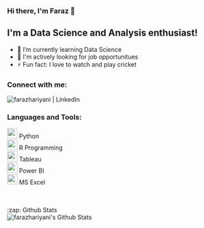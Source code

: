 ### Hi there, I'm Faraz 👋

## I'm a Data Science and Analysis enthusiast!

- 🌱 I’m currently learning Data Science
- 👯 I'm actively looking for job opportunitues
- ⚡ Fun fact: I love to watch and play cricket 


### Connect with me:

[<img align="left" alt="farazhariyani | LinkedIn" src="https://img.shields.io/badge/linkedin-%230077B5.svg?&style=for-the-badge&logo=linkedin&logoColor=white" />][linkedin]

<br />

### Languages and Tools:
<img height="24" width="24" src="https://cdn.jsdelivr.net/npm/simple-icons@v3/icons/python.svg" /> Python <br />
<img height="24" width="24" src="https://cdn.jsdelivr.net/npm/simple-icons@v3/icons/r.svg" /> R Programming <br />
<img height="24" width="24" src="https://cdn.jsdelivr.net/npm/simple-icons@v3/icons/tableau.svg" /> Tableau <br />
<img height="24" width="24" src="https://cdn.jsdelivr.net/npm/simple-icons@v3/icons/powerbi.svg" /> Power BI <br />
<img height="24" width="24" src="https://cdn.jsdelivr.net/npm/simple-icons@v3/icons/microsoftexcel.svg" /> MS Excel <br />



<br />
<br />

<summary>:zap: Github Stats</summary>

  <img alt="farazhariyani's Github Stats" src="https://github-readme-stats.farazhariyani.vercel.app/api?username=farazhariyani&show_icons=true&hide_border=true" />


[linkedin]: https://www.linkedin.com/in/farazhariyani/